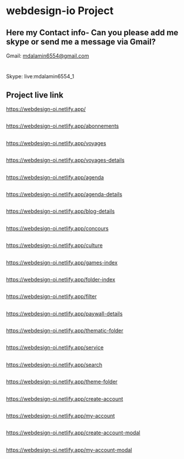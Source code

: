 # webdesign-io Project

## Here my Contact info- Can you please add me skype or send me a message via Gmail?

Gmail: mdalamin6554@gmail.com

#

Skype: live:mdalamin6554_1

###

## Project live link

https://webdesign-oi.netlify.app/

##

https://webdesign-oi.netlify.app/abonnements

##

https://webdesign-oi.netlify.app/voyages

##

https://webdesign-oi.netlify.app/voyages-details

##

https://webdesign-oi.netlify.app/agenda

##

https://webdesign-oi.netlify.app/agenda-details

##

https://webdesign-oi.netlify.app/blog-details

##

https://webdesign-oi.netlify.app/concours

##

https://webdesign-oi.netlify.app/culture

##

https://webdesign-oi.netlify.app/games-index

##

https://webdesign-oi.netlify.app/folder-index

##

https://webdesign-oi.netlify.app/filter

##

https://webdesign-oi.netlify.app/paywall-details

##

https://webdesign-oi.netlify.app/thematic-folder

##

https://webdesign-oi.netlify.app/service

##

https://webdesign-oi.netlify.app/search

##

https://webdesign-oi.netlify.app/theme-folder

##

https://webdesign-oi.netlify.app/create-account

##

https://webdesign-oi.netlify.app/my-account

##

https://webdesign-oi.netlify.app/create-account-modal

##

https://webdesign-oi.netlify.app/my-account-modal

##
